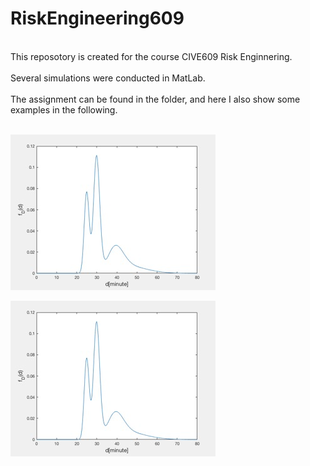 # RiskEngineering609
<br>
This reposotory is created for the course CIVE609 Risk Enginnering.<br><br>
Several simulations were conducted in MatLab.<br><br>
The assignment can be found in the folder, and here I also show some examples in the following.<br><br>


![sadaf](Assignment2PictureCode/Q1.png)

![](Assignment2PictureCode/Q1.png)
